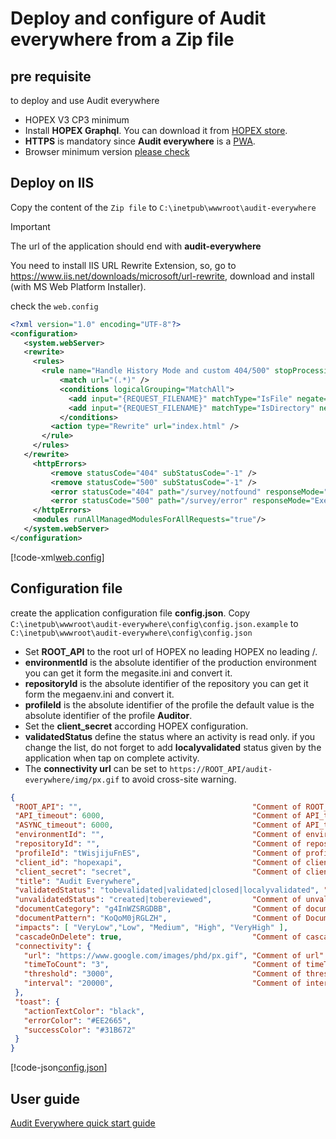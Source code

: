 # Deploy and configure of **Audit everywhere** from a Zip file

## pre requisite

to deploy and use Audit everywhere

- HOPEX V3 CP3 minimum
- Install **HOPEX Graphql**. You can download it from [HOPEX store](https://community.mega.com/t5/HOPEX-Store/GraphQL-REST-API/td-p/21381).
- **HTTPS** is mandatory since **Audit everywhere** is a [PWA](https://developers.google.com/web/ilt/pwa/introduction-to-progressive-web-app-architectures).
- Browser minimum version [please check](https://caniuse.com/#feat=serviceworkers)

## Deploy on IIS  

Copy the content of the `Zip file` to `C:\inetpub\wwwroot\audit-everywhere`

>[!IMPORTANT]
>The url of the application should end with **audit-everywhere**
>

You need to install IIS URL Rewrite Extension, so, go to <https://www.iis.net/downloads/microsoft/url-rewrite>, download and install (with MS Web Platform Installer).

check the `web.config`

 ```xml
<?xml version="1.0" encoding="UTF-8"?>
<configuration>
    <system.webServer>
    <rewrite>
      <rules>
        <rule name="Handle History Mode and custom 404/500" stopProcessing="true">
            <match url="(.*)" />
            <conditions logicalGrouping="MatchAll">
              <add input="{REQUEST_FILENAME}" matchType="IsFile" negate="true" />
              <add input="{REQUEST_FILENAME}" matchType="IsDirectory" negate="true" />
            </conditions>
          <action type="Rewrite" url="index.html" />
        </rule>
      </rules>
    </rewrite>
      <httpErrors>
          <remove statusCode="404" subStatusCode="-1" />
          <remove statusCode="500" subStatusCode="-1" />
          <error statusCode="404" path="/survey/notfound" responseMode="ExecuteURL" />
          <error statusCode="500" path="/survey/error" responseMode="ExecuteURL" />
      </httpErrors>
      <modules runAllManagedModulesForAllRequests="true"/>
    </system.webServer>
</configuration>
```

[!code-xml[web.config](..\public\web.config)]

## Configuration file

create the application configuration file **config.json**. Copy `C:\inetpub\wwwroot\audit-everywhere\config\config.json.example` to `C:\inetpub\wwwroot\audit-everywhere\config\config.json`

- Set **ROOT_API** to the root url of HOPEX no leading HOPEX no leading /.
- **environmentId** is the absolute identifier of the production environment you can get it form the megasite.ini and convert it.
- **repositoryId** is the absolute identifier of the repository you can get it form the megaenv.ini and convert it.
- **profileId** is the absolute identifier of the profile the default value is the absolute identifier of the profile **Auditor**.
- Set the **client_secret** according HOPEX configuration.
- **validatedStatus** define the status where an activity is read only.
if you change the list, do not forget to add **localyvalidated** status given by the application when tap on complete activity.
- The **connectivity url** can be set to `https://ROOT_API/audit-everywhere/img/px.gif` to avoid cross-site warning.

 ```json
{
  "ROOT_API": "",                                      "Comment of ROOT_API":     " root url of HOPEX no leading HOPEX no leading /",
  "API_timeout": 6000,                                 "Comment of API_timeout":  " Limit of time in ms, where the application switches to offline mode 0 will ignore",
  "ASYNC_timeout": 6000,                               "Comment of API_timeout":  " Limit of time in ms, where the API waits to give a response or a job ID",
  "environmentId": "",                                 "Comment of environmentId":" Absolute identifier of the environment see megasite.ini and convert it",
  "repositoryId": "",                                  "Comment of repositoryId": " Absolute identifier of the repository  see megaenv.ini and convert it",
  "profileId": "tWisjijuFnES",                         "Comment of profileId":    " Absolute identifier of the Auditor profile",
  "client_id": "hopexapi",                             "Comment of client_id":    " Authentication Client Id",
  "client_secret": "secret",                           "Comment of client_secret":" Authentication Client secret Set the secret of hopexapi check HOPEX configuration",
  "title": "Audit Everywhere",
  "validatedStatus": "tobevalidated|validated|closed|localyvalidated", "Comment of validatedStatus":" Values to be separated by the '|' character, localyvalidated manage the local completion",
  "unvalidatedStatus": "created|tobereviewed",         "Comment of unvalidatedStatus":" Values to be separated by the '|' character",
  "documentCategory": "g4InWZSRGDBB",                  "Comment of documentCategory":  "IdAbs of document Category: audit evidences",
  "documentPattern": "KoQoM0jRGLZH",                   "Comment of DocumentPattern":   "IdAbs of document Pattern: audit evidences",
  "impacts": [ "VeryLow","Low", "Medium", "High", "VeryHigh" ],
  "cascadeOnDelete": true,                             "Comment of cascadeOnDelete": "Either delete operation should work in cascade or not",
  "connectivity": {
    "url": "https://www.google.com/images/phd/px.gif", "Comment of url":         "URL to ping in order to determine the network connectivity",
    "timeToCount": "3",                                "Comment of timeToCount": "The number of time we repeat the operation",
    "threshold": "3000",                               "Comment of threshold":   "The threshold at which we decide to be offline",
    "interval": "20000",                               "Comment of interval":    "The time between each repetition"
  },
  "toast": {
    "actionTextColor": "black",
    "errorColor": "#EE2665",
    "successColor": "#31B672"
  }
}
 ```

[!code-json[config.json](..\public\config\config.json.example)]

## User guide

[Audit Everywhere quick start guide](README.md)
